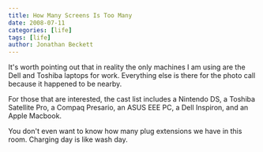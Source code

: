 ```yaml
---
title: How Many Screens Is Too Many
date: 2008-07-11
categories: [life]
tags: [life]
author: Jonathan Beckett
---
```


It's worth pointing out that in reality the only machines I am using are the Dell and Toshiba laptops for work. Everything else is there for the photo call because it happened to be nearby.

For those that are interested, the cast list includes a Nintendo DS, a Toshiba Satellite Pro, a Compaq Presario, an ASUS EEE PC, a Dell Inspiron, and an Apple Macbook.

You don't even want to know how many plug extensions we have in this room. Charging day is like wash day.